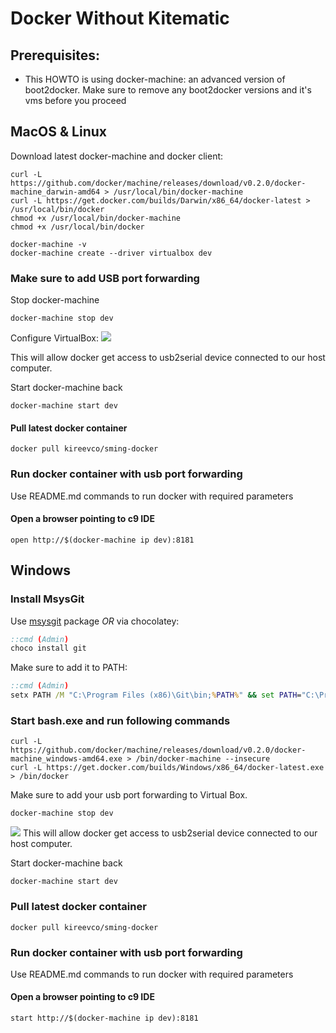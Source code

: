 # Docker Without Kitematic
## Prerequisites:
- This HOWTO is using docker-machine: an advanced version of boot2docker. Make sure to remove any boot2docker versions and it's vms before you proceed

## MacOS & Linux
Download latest docker-machine and docker client:

```
curl -L https://github.com/docker/machine/releases/download/v0.2.0/docker-machine_darwin-amd64 > /usr/local/bin/docker-machine
curl -L https://get.docker.com/builds/Darwin/x86_64/docker-latest > /usr/local/bin/docker
chmod +x /usr/local/bin/docker-machine
chmod +x /usr/local/bin/docker

docker-machine -v
docker-machine create --driver virtualbox dev
```

### Make sure to add USB port forwarding
Stop docker-machine
```
docker-machine stop dev
```
Configure VirtualBox:
![](http://i.imgur.com/x1Po4Yl.png)

This will allow docker get access to usb2serial device connected to our host computer.

Start docker-machine back
```
docker-machine start dev
```

#### Pull latest docker container
```
docker pull kireevco/sming-docker
```

### Run docker container with usb port forwarding
Use README.md commands to run docker with required parameters


#### Open a browser pointing to c9 IDE
```
open http://$(docker-machine ip dev):8181
```


## Windows

### Install MsysGit
Use [msysgit](https://msysgit.github.io/) package _OR_ via chocolatey:
```cmd
::cmd (Admin)
choco install git
```
Make sure to add it to PATH:
```cmd
::cmd (Admin)
setx PATH /M "C:\Program Files (x86)\Git\bin;%PATH%" && set PATH="C:\Program Files (x86)\Git\bin;%PATH%"
```

### Start bash.exe and run following commands
```
curl -L https://github.com/docker/machine/releases/download/v0.2.0/docker-machine_windows-amd64.exe > /bin/docker-machine --insecure
curl -L https://get.docker.com/builds/Windows/x86_64/docker-latest.exe > /bin/docker 
```

Make sure to add your usb port forwarding to Virtual Box.
```
docker-machine stop dev
```
![](http://i.imgur.com/x1Po4Yl.png)
This will allow docker get access to usb2serial device connected to our host computer.

Start docker-machine back
```
docker-machine start dev
```


### Pull latest docker container
```
docker pull kireevco/sming-docker
```

### Run docker container with usb port forwarding
Use README.md commands to run docker with required parameters

#### Open a browser pointing to c9 IDE
```
start http://$(docker-machine ip dev):8181
```